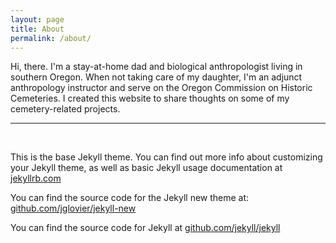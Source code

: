 ```yaml
---
layout: page
title: About
permalink: /about/
---
```


Hi, there. I'm a stay-at-home dad and biological anthropologist living in southern Oregon. When not taking care of my daughter, I'm an adjunct anthropology instructor and serve on the Oregon Commission on Historic Cemeteries. I created this website to share thoughts on some of my cemetery-related projects.

----
<br>

This is the base Jekyll theme. You can find out more info about customizing your Jekyll theme, as well as basic Jekyll usage documentation at [jekyllrb.com](http://jekyllrb.com/)

You can find the source code for the Jekyll new theme at: [github.com/jglovier/jekyll-new](https://github.com/jglovier/jekyll-new)

You can find the source code for Jekyll at [github.com/jekyll/jekyll](https://github.com/jekyll/jekyll)

